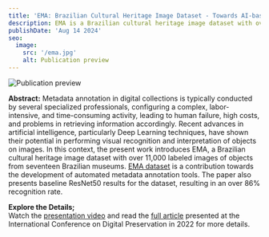 ```yaml
---
title: 'EMA: Brazilian Cultural Heritage Image Dataset - Towards AI-based metadata annotation of digital collections'
description: EMA is a Brazilian cultural heritage image dataset with over 11,000 labeled images of objects from seventeen Brazilian museums. 
publishDate: 'Aug 14 2024'
seo:
  image:
    src: '/ema.jpg'
    alt: Publication preview
---
```


![Publication preview](/ema.png)

**Abstract:**
Metadata annotation in digital collections is typically conducted by several specialized professionals, configuring a complex, labor-intensive, and time-consuming activity, leading to human failure, high costs, and problems in retrieving information accordingly. Recent advances in artificial intelligence, particularly Deep Learning techniques, have shown their potential in performing visual recognition and interpretation of objects on images. In this context, the present work introduces EMA, a Brazilian cultural heritage image dataset with over 11,000 labeled images of objects from seventeen Brazilian museums. [EMA dataset](https://github.com/AI-Unicamp/ema) is a contribution towards the development of automated metadata annotation tools. The paper also presents baseline ResNet50 results for the dataset, resulting in an over 86% recognition rate.

**Explore the Details;**  
Watch the [presentation video](https://youtu.be/Ph1orNdnzvU?si=phAzSZHTTXh4QrHB) and read the [full article](https://www.researchgate.net/publication/370202445_EMA_Brazilian_Cultural_Heritage_Image_Dataset_-_Towards_AI-based_metadata_annotation_of_digital_collections) presented at the International Conference on Digital Preservation in 2022 for more details.
